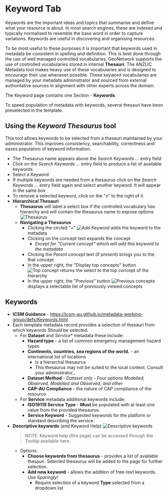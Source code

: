 # Keyword Tab
Keywords are the important ideas and topics that summarise and define what your resource is about. In most search engines, these are indexed and typically normalised to resemble the base word in order to capture variations. Keywords are useful in discovering and organising resources.

To be most useful to these purposes it is important that keywords used in metadata be consistent in spelling and definition. This is best done through the use of well managed controlled vocabularies. GeoNetwork supports the use of controlled vocabularies stored in internal **Thesauri**. The ANZLIC Metadata tool makes heavy use of these vocabularies and is designed to encourage their use whenever possible. These keyword vocabularies are managed by your metadata administrator and sourced from external authoritative sources in alignment with other experts across the domain.

The Keyword page contains one Section - **Keywords**. 

To speed population of metadata with keywords, several thesauri have been preselected in the template. 

## Using the _Keyword Thesaurus_ tool
This tool allows keywords to be selected from a thesauri maintained by your administrator. This improves consistency, searchability, correctness and eases population of keyword information.

* The Thesaurus name appears above the _Search Keywords ..._ entry field
* Click on the _Search Keywords ..._ entry field to produce a list of available keywords
* Select a Keyword
* If multiple keywords are needed from a thesaurus click on the _Search Keywords ..._ entry field again and select another keyword. It will appear in the same box
* To remove a selected keyword, click on the "x" to the right of it.
* **Hierarchical Thesauri**
    * **Thesaurus** will label a select box if the controlled vocabulary has hierarchy and will contain the thesaurus name to expose options ![Thesaurus](/image/thesaurusTaxon.png)
    * **Navigating a Thesaurus**
        * Clicking the circled "+" ![Add Keyword](/image/keywordAdd.png) adds the keyword to the metadata
        * Clicking on the concept text expands the concept
            * _Except for "Current concept" which will add this keyword to the metadata_
        * Clicking the _Parent concept_ text (if present) brings you to the that concept
        * In the upper right, the "Display top concepts" button ![Top concept](/image/topConcept.png) returns the select to the top concept of the hierarchy
        * In the upper right, the "Previous" button ![Previous concepts](/image/previousConcepts.png) displays a selectable list of previously viewed concepts

## Keywords
* **ICSM Guidance** - https://icsm-au.github.io/metadata-working-group/defs/Keywords.html
* Each template metadata record provides a selection of thesauri from which keywords _Should_ be selected.
    * For **Dataset** and *Service** metadata these include:
        * **Hazard type** - a list of common emergency management hazard types
        * **Continents, countries, sea regions of the world.** - an international list of locations 
            * Is a hierarchal thesaurus
            * This thesaurus may not be suited to the local context. Consult your administrator_
        * **Dataset Method** - _Dataset only_ - Four options _Modelled, Observed, Modelled and Observed, and other_
        * **CAP-AU Compliance** - the nature of CAP compliance of the resource
    * For **Service** metadata additional keywords include:
        * **ISO19119 Service Type** - **Must** be populated with at least one value from the provided thesaurus.
        * **Service Keyword** - Suggested keywords for the platform or standard describing the service.
* **Descriptive keywords** (and Keyword Help) 
![Descriptive keywords](/image/descriptiveKeywords.png) 
    >NOTE: Keyword help (this page) can be accessed through the Tooltip available here.
    * Options:
        * **Choose keywords from thesaurus** - provides a list of available thesauri. Selected thesaurus will be added to the page for further selection.
        * **Add new keyword** - allows the addition of free-text keywords. _Use Sparingly!_ 
            * Require selection of a keyword **Type** selected from a dropdown list
   
